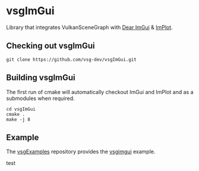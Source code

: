 # vsgImGui
Library that integrates VulkanSceneGraph with [Dear ImGui](https://github.com/ocornut/imgui) & [ImPlot](https://github.com/epezent/implot).

## Checking out vsgImGui

    git clone https://github.com/vsg-dev/vsgImGui.git

## Building vsgImGui

The first run of cmake will automatically checkout ImGui and ImPlot and as a submodules when required.

    cd vsgImGui
    cmake .
    make -j 8

## Example

The [vsgExamples](https://github.com/vsg-dev/vsgExamples.git) repository provides the [vsgimgui](https://github.com/vsg-dev/vsgExamples/tree/master/examples/ui/vsgimgui) example.

test
